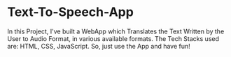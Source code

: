 # Text-To-Speech-App
In this Project, I've built a WebApp which Translates the Text Written by the User to Audio Format, in various available formats. The Tech Stacks used are: HTML, CSS, JavaScript. So, just use the App and have fun!

